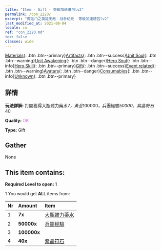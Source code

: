 ```yaml
---
title: "Item - Gift - 等級加速禮包lv2"
permalink: /con_2220/
excerpt: "魔法门之英雄无敌：战争纪元  等級加速禮包lv2"
last_modified_at: 2021-08-04
locale: cn
ref: "con_2220.md"
toc: false
classes: wide
---
```

 [Materials](/ItemsCN/){: .btn .btn--primary}[Artifacts](/ItemsCN/Artifacts/){: .btn .btn--success}[Unit Soul](/ItemsCN/UnitSoul/){: .btn .btn--warning}[Unit Awakening](/ItemsCN/UnitAwakening/){: .btn .btn--danger}[Hero Soul](/ItemsCN/HeroSoul/){: .btn .btn--info}[Hero Skill](/ItemsCN/HeroSkill/){: .btn .btn--primary}[Gift](/ItemsCN/Gift/){: .btn .btn--success}[Event related](/ItemsCN/Events/){: .btn .btn--warning}[Avatars](/ItemsCN/Avatars/){: .btn .btn--danger}[Consumables](/ItemsCN/Consumables/){: .btn .btn--info}[Unknown](/ItemsCN/Unknown/){: .btn .btn--primary}

## 詳情
 **玩法詳解:** 打開獲得大瓶體力藥水*7，黃金*100000，兵團經驗*50000，紫晶符石*40

 **Quality:** <span style="color: #DA70D6">OK</span>

 **Type:** Gift

## Gather

  None

## This item contains:

 **Required Level to open:** 1

 1 You would get **ALL** items  from:

  | Nr | Amount |     Item    |
  |:---|:-------|:------------|
  | 1 |  **7x** | [大瓶體力藥水](/cn/Items/con_706/) |  | 
  | 2 |  **50000x** | [兵團經驗](/cn/Items/con_902/) |  | 
  | 3 |  **100000x** | <i class="fas fa-coins"/> |  | 
  | 4 |  **40x** | [紫晶符石](/cn/Items/con_720/) |  | 
